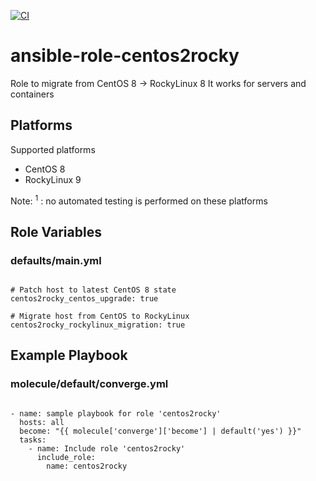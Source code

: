 [![CI](https://github.com/de-it-krachten/ansible-role-centos2rocky/workflows/CI/badge.svg?event=push)](https://github.com/de-it-krachten/ansible-role-centos2rocky/actions?query=workflow%3ACI)


# ansible-role-centos2rocky

Role to migrate from CentOS 8 -> RockyLinux 8
It works for servers and containers


## Platforms

Supported platforms

- CentOS 8
- RockyLinux 9

Note:
<sup>1</sup> : no automated testing is performed on these platforms

## Role Variables
### defaults/main.yml
<pre><code>
# Patch host to latest CentOS 8 state
centos2rocky_centos_upgrade: true

# Migrate host from CentOS to RockyLinux
centos2rocky_rockylinux_migration: true
</pre></code>



## Example Playbook
### molecule/default/converge.yml
<pre><code>
- name: sample playbook for role 'centos2rocky'
  hosts: all
  become: "{{ molecule['converge']['become'] | default('yes') }}"
  tasks:
    - name: Include role 'centos2rocky'
      include_role:
        name: centos2rocky
</pre></code>
